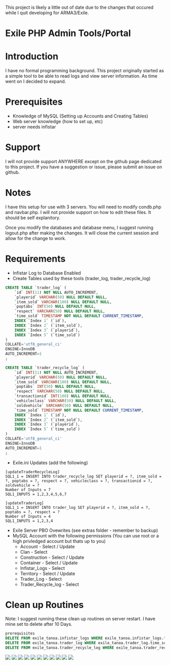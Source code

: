 This project is likely a little out of date due to the changes that occured while I quit developing for ARMA3/Exile.

# Exile PHP Admin Tools/Portal

# Introduction
I have no formal programming background.  This project originally started as a simple tool to be able to read logs and view server information.  As time went on I decided to expand.

# Prerequisites
* Knowledge of MySQL (Setting up Accounts and Creating Tables)
* Web server knowledge (how to set up, etc)
* server needs infistar

# Support
I will not provide support ANYWHERE except on the github page dedicated to this project.  If you have a suggestion or issue, please submit an issue on github.

# Notes
I have this setup for use with 3 servers.  You will need to modify condb.php and navbar.php.  I will not provide support on how to edit these files.  It should be self explanitory.

Once you modify the databases and database menu, I suggest running logout.php after making the changes.  It will close the current session and allow for the change to work.

# Requirements
* Infistar Log to Database Enabled
* Create Tables used by these tools (trader_log, trader_recycle_log)
```````````sql
CREATE TABLE `trader_log` (
	`id` INT(11) NOT NULL AUTO_INCREMENT,
	`playerid` VARCHAR(50) NULL DEFAULT NULL,
	`item_sold` VARCHAR(100) NULL DEFAULT NULL,
	`poptabs` INT(50) NULL DEFAULT NULL,
	`respect` VARCHAR(50) NULL DEFAULT NULL,
	`time_sold` TIMESTAMP NOT NULL DEFAULT CURRENT_TIMESTAMP,
	INDEX `Index 1` (`id`),
	INDEX `Index 2` (`item_sold`),
	INDEX `Index 3` (`playerid`),
	INDEX `Index 5` (`time_sold`)
)
COLLATE='utf8_general_ci'
ENGINE=InnoDB
AUTO_INCREMENT=1
;

CREATE TABLE `trader_recycle_log` (
	`id` INT(11) NOT NULL AUTO_INCREMENT,
	`playerid` VARCHAR(50) NULL DEFAULT NULL,
	`item_sold` VARCHAR(100) NULL DEFAULT NULL,
	`poptabs` INT(50) NULL DEFAULT NULL,
	`respect` VARCHAR(50) NULL DEFAULT NULL,
	`transactionid` INT(100) NULL DEFAULT NULL,
	`vehicleclass` VARCHAR(50) NULL DEFAULT NULL,
	`soldvehicle` VARCHAR(50) NULL DEFAULT NULL,
	`time_sold` TIMESTAMP NOT NULL DEFAULT CURRENT_TIMESTAMP,
	INDEX `Index 1` (`id`),
	INDEX `Index 2` (`item_sold`),
	INDEX `Index 3` (`playerid`),
	INDEX `Index 5` (`time_sold`)
)
COLLATE='utf8_general_ci'
ENGINE=InnoDB
AUTO_INCREMENT=1
;


```````````
* Exile.ini Updates (add the following)
```````````
[updateTraderRecycleLog]
SQL1_1 = INSERT INTO trader_recycle_log SET playerid = ?, item_sold = ?, poptabs = ?, respect = ?, vehicleclass = ?, transactionid = ?, soldvehicle = ?
Number of Inputs = 7
SQL1_INPUTS = 1,2,3,4,5,6,7

[updateTraderLog]
SQL1_1 = INSERT INTO trader_log SET playerid = ?, item_sold = ?, poptabs = ?, respect = ?
Number of Inputs = 4
SQL1_INPUTS = 1,2,3,4

```````````
* Exile Server PBO Ovewrites (see extras folder - remember to backup)
* MySQL Account with the following permissions (You can use root or a high privledged account but thats up to you)
	* Account - Select / Update
	* Clan - Select
	* Construction - Select / Update
	* Container - Select / Update
	* Infistar_Logs - Select
	* Territory - Select / Update
	* Trader_Log - Select
	* Trader_Recycle_log - Select

# Clean up Routines
Note:  I suggest running these clean up routines on server restart.  I have mine set to delete after 10 Days.

```````````sql
prerequisites
DELETE FROM exile_tanoa.infistar_logs WHERE exile_tanoa.infistar_logs.time < DATE_SUB(NOW(), INTERVAL 10 DAY);
DELETE FROM exile_tanoa.trader_log WHERE exile_tanoa.trader_log.time_sold < DATE_SUB(NOW(), INTERVAL 10 DAY);
DELETE FROM exile_tanoa.trader_recycle_log WHERE exile_tanoa.trader_recycle_log.time_sold < DATE_SUB(NOW(), INTERVAL 10 DAY);
```````````
![](https://i.imgur.com/sFAHONE.jpg)
![](http://i.imgur.com/AaZNH2C.png)
![](http://i.imgur.com/LYPa4lq.png)
![](http://i.imgur.com/wkei5I5.png)
![](http://i.imgur.com/cc7vaVg.png)
![](http://i.imgur.com/YnYhmAo.png)
![](http://i.imgur.com/2le0xLs.png)
![](http://i.imgur.com/70B57y6.png)
![](http://i.imgur.com/BAIo64r.png)
![](http://i.imgur.com/1BGMQQJ.png)
![](http://i.imgur.com/PycYMfS.png)
